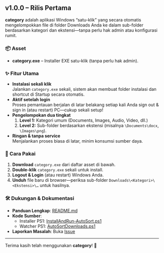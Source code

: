 ## v1.0.0 – Rilis Pertama

**category** adalah aplikasi Windows “satu-klik” yang secara otomatis mengelompokkan file di folder Downloads Anda ke dalam sub-folder berdasarkan kategori dan ekstensi—tanpa perlu hak admin atau konfigurasi rumit.

### 📦 Asset
- **category.exe** – Installer EXE satu-klik (tanpa perlu hak admin).  

### ✨ Fitur Utama
- **Instalasi sekali klik**  
  Jalankan `category.exe` sekali, sistem akan membuat folder instalasi dan shortcut di Startup secara otomatis.  
- **Aktif setelah login**  
  Proses pemantauan berjalan di latar belakang setiap kali Anda sign out & sign in (atau restart) PC—cukup sekali setup!  
- **Pengelompokan dua tingkat**  
  1. **Level 1:** Kategori umum (Documents, Images, Audio, Video, dll.)  
  2. **Level 2:** Sub-folder berdasarkan ekstensi (misalnya `\Documents\docx`, `\Images\png`).  
- **Ringan & tanpa service**  
  Menjalankan proses biasa di latar, minim konsumsi sumber daya.

### 🚀 Cara Pakai
1. **Download** `category.exe` dari daftar asset di bawah.  
2. **Double-klik** `category.exe` sekali untuk install.  
3. **Logout & Login** (atau restart) Windows Anda.  
4. **Unduh** file baru di browser—periksa sub-folder `Downloads\<Kategori>\<Ekstensi>\…` untuk hasilnya.

### 🛠️ Dukungan & Dokumentasi
- **Panduan Lengkap**: [README.md](README.md)  
- **Kode Sumber**:  
  - Installer PS1: [InstallAndRun-AutoSort.ps1](https://github.com/merdekasiberlab/category/blob/main/InstallAndRun-AutoSort.ps1)  
  - Watcher PS1: [AutoSortDownloads.ps1](https://github.com/merdekasiberlab/category/blob/main/AutoSortDownloads.ps1)  
- **Laporkan Masalah**: Buka [Issue](https://github.com/merdekasiberlab/category/issues)

---

Terima kasih telah menggunakan **category**! 🎉  
